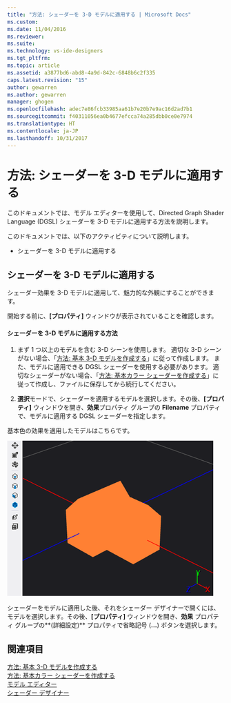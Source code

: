 ```yaml
---
title: "方法: シェーダーを 3-D モデルに適用する | Microsoft Docs"
ms.custom: 
ms.date: 11/04/2016
ms.reviewer: 
ms.suite: 
ms.technology: vs-ide-designers
ms.tgt_pltfrm: 
ms.topic: article
ms.assetid: a3877bd6-abd8-4a9d-842c-6848b6c2f335
caps.latest.revision: "15"
author: gewarren
ms.author: gewarren
manager: ghogen
ms.openlocfilehash: adec7e86fcb33985aa61b7e20b7e9ac16d2ad7b1
ms.sourcegitcommit: f40311056ea0b4677efcca74a285dbb0ce0e7974
ms.translationtype: HT
ms.contentlocale: ja-JP
ms.lasthandoff: 10/31/2017
---
```

# <a name="how-to-apply-a-shader-to-a-3-d-model"></a>方法: シェーダーを 3-D モデルに適用する
このドキュメントでは、モデル エディターを使用して、Directed Graph Shader Language (DGSL) シェーダーを 3-D モデルに適用する方法を説明します。  
  
 このドキュメントでは、以下のアクティビティについて説明します。  
  
-   シェーダーを 3-D モデルに適用する  
  
## <a name="applying-a-shader-to-a-3-d-model"></a>シェーダーを 3-D モデルに適用する  
 シェーダー効果を 3-D モデルに適用して、魅力的な外観にすることができます。  
  
 開始する前に、**[プロパティ]** ウィンドウが表示されていることを確認します。  
  
#### <a name="to-apply-a-shader-to-a-3-d-model"></a>シェーダーを 3-D モデルに適用する方法  
  
1.  まず 1 つ以上のモデルを含む 3-D シーンを使用します。 適切な 3-D シーンがない場合、「[方法: 基本 3-D モデルを作成する](../designers/how-to-create-a-basic-3-d-model.md)」に従って作成します。 また、モデルに適用できる DGSL シェーダーを使用する必要があります。 適切なシェーダーがない場合、「[方法: 基本カラー シェーダーを作成する](../designers/how-to-create-a-basic-color-shader.md)」に従って作成し、ファイルに保存してから続行してください。  
  
2.  **選択**モードで、シェーダーを適用するモデルを選択します。その後、**[プロパティ]** ウィンドウを開き、**効果**プロパティ グループの **Filename** プロパティで、モデルに適用する DGSL シェーダーを指定します。  
  
 基本色の効果を適用したモデルはこちらです。  
  
 ![基本色の効果を表示する 3&#45;D シーン](../designers/media/digit-3d-model-effect.png "Digit-3D-Model-Effect")  
  
 シェーダーをモデルに適用した後、それをシェーダー デザイナーで開くには、モデルを選択します。その後、**[プロパティ]** ウィンドウを開き、**効果** プロパティ グループの**(詳細設定)** プロパティで省略記号 (**...**) ボタンを選択します。  
  
## <a name="see-also"></a>関連項目  
 [方法: 基本 3-D モデルを作成する](../designers/how-to-create-a-basic-3-d-model.md)   
 [方法: 基本カラー シェーダーを作成する](../designers/how-to-create-a-basic-color-shader.md)   
 [モデル エディター](../designers/model-editor.md)   
 [シェーダー デザイナー](../designers/shader-designer.md)